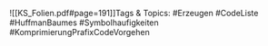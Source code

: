 
![[KS_Folien.pdf#page=191]]Tags & Topics:
   #Erzeugen
   #CodeListe
   #HuffmanBaumes
   #Symbolhaufigkeiten
   #KomprimierungPrafixCodeVorgehen
